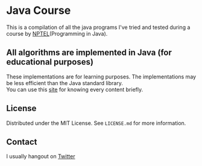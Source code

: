 #  Java Course

This is a compilation of all the java programs I've tried and tested during a course by [NPTEL](https://swayam.gov.in/explorer?ncCode=NPTEL)(Programming in Java).

## All algorithms are implemented in Java (for educational purposes)

These implementations are for learning purposes. The implementations may be less efficient than the Java standard library. <br>
You can use this [site](https://www.javatpoint.com/java-tutorial) for knowing every content briefly.

## License

Distributed under the MIT License. See `LICENSE.md` for more information.

## Contact

I usually hangout on [Twitter](https://twitter.com/_Adyasha8105_)
